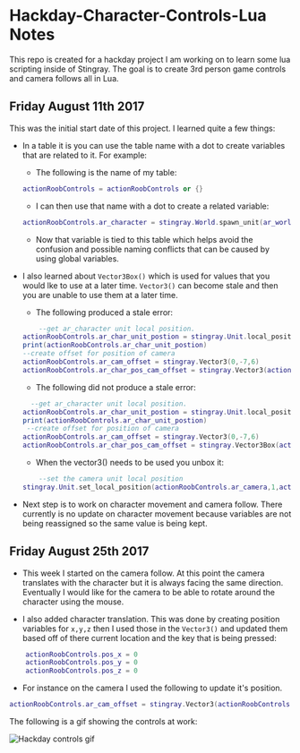 # Hackday-Character-Controls-Lua Notes
This repo is created for a hackday project I am working on to learn some lua scripting inside of Stingray. The goal is to create 3rd person game controls and camera follows all in Lua.

## Friday August 11th 2017
 
This was the initial start date of this project. I learned quite a few things:

* In a table it is you can use the table name with a dot to create variables that are related to it. For example:
    * The following is the name of my table:
    ```lua
    actionRoobControls = actionRoobControls or {}
    ```


    * I can then use that name with a dot to create a related variable:
    ```lua
    actionRoobControls.ar_character = stingray.World.spawn_unit(ar_world, "content/models/character/actionRoob/actionRoobStingrayScale", stingray.Vector3(0,0,0))
    ```

    * Now that variable is tied to this table which helps avoid the confusion and possible naming conflicts that can be caused by using global variables.

* I also learned about `Vector3Box()` which is used for values that you would lke to use at a later time. `Vector3()` can become stale and then you are unable to use them at a later time.
    * The following produced a stale error:
    ```lua
        --get ar_character unit local position.
    actionRoobControls.ar_char_unit_postion = stingray.Unit.local_position(actionRoobControls.ar_character,1)
    print(actionRoobControls.ar_char_unit_postion)
    --create offset for position of camera
    actionRoobControls.ar_cam_offset = stingray.Vector3(0,-7,6)
    actionRoobControls.ar_char_pos_cam_offset = stingray.Vector3(actionRoobControls.ar_char_unit_postion + actionRoobControls.ar_cam_offset)
    ```
    * The following did not produce a stale error:
    ```lua
      --get ar_character unit local position.
    actionRoobControls.ar_char_unit_postion = stingray.Unit.local_position(actionRoobControls.ar_character,1)
    print(actionRoobControls.ar_char_unit_postion)
     --create offset for position of camera
    actionRoobControls.ar_cam_offset = stingray.Vector3(0,-7,6)
    actionRoobControls.ar_char_pos_cam_offset = stingray.Vector3Box(actionRoobControls.ar_char_unit_postion + actionRoobControls.ar_cam_offset)
    ```
    * When the vector3() needs to be used you unbox it:
    ```lua
        --set the camera unit local position
    stingray.Unit.set_local_position(actionRoobControls.ar_camera,1,actionRoobControls.ar_char_pos_cam_offset:unbox())
    ```
* Next step is to work on character movement and camera follow. There currently is no update on character movement because variables are not being reassigned so the same value is being kept.

## Friday August 25th 2017

* This week I started on the camera follow. At this point the camera translates with the character but it is always facing the same direction. Eventually I would like for the camera to be able to rotate around the character using the mouse.

* I also added character translation. This was done by creating position variables for `x,y,z` then I used those in the `Vector3()` and updated them based off of there current location and the key that is being pressed:
```lua
    actionRoobControls.pos_x = 0
    actionRoobControls.pos_y = 0
    actionRoobControls.pos_z = 0
```
* For instance on the camera I used the following to update it's position.

```lua
actionRoobControls.ar_cam_offset = stingray.Vector3(actionRoobControls.pos_x,actionRoobControls.pos_y -7,actionRoobControls.pos_z +6)
```
The following is a gif showing the controls at work:

![Hackday controls gif](https://git.autodesk.com/santosd/Hackday-Character-Controls-Lua/blob/master/images/gifs/LUA_animControllerHackday01.gif)